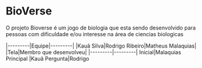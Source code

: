 # BioVerse
O projeto Bioverse é um jogo de biologia que esta sendo desenvolvido para pessoas com dificuldade e/ou interesse na área de ciencias biologicas 

|---------|Equipe|---------|
|Kauã Silva|Rodrigo Ribeiro|Matheus Malaquias|
|Tela|Membro que desenvolveu|
|---------|---------|
Inicial|Malaquias
Principal |Kauã
Pergunta|Rodrigo
